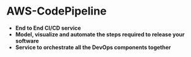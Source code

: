 # AWS-CodePipeline

- **End to End CI/CD service**
- **Model, visualize and automate the steps required to release your software**
- **Service to orchestrate all the DevOps components together**

